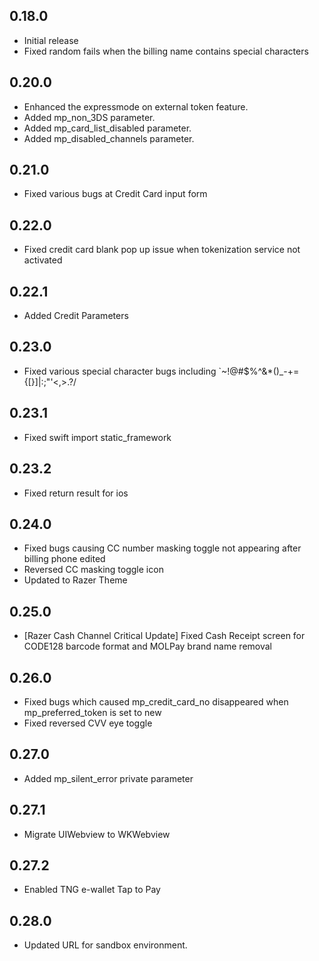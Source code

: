 ## 0.18.0

- Initial release
- Fixed random fails when the billing name contains special characters

## 0.20.0

- Enhanced the expressmode on external token feature.
- Added mp_non_3DS parameter.
- Added mp_card_list_disabled parameter.
- Added mp_disabled_channels parameter.

## 0.21.0
- Fixed various bugs at Credit Card input form

## 0.22.0
- Fixed credit card blank pop up issue when tokenization service not activated

## 0.22.1
- Added Credit Parameters

## 0.23.0
- Fixed various special character bugs including `~!@#$%^&*()_-+={[}]|:;"'<,>.?/

## 0.23.1
- Fixed swift import static_framework

## 0.23.2
- Fixed return result for ios

## 0.24.0
- Fixed bugs causing CC number masking toggle not appearing after billing phone edited
- Reversed CC masking toggle icon
- Updated to Razer Theme

## 0.25.0
- [Razer Cash Channel Critical Update] Fixed Cash Receipt screen for CODE128 barcode format and MOLPay brand name removal

## 0.26.0
- Fixed bugs which caused mp_credit_card_no disappeared when mp_preferred_token is set to new
- Fixed reversed CVV eye toggle

## 0.27.0
- Added mp_silent_error private parameter

## 0.27.1
- Migrate UIWebview to WKWebview

## 0.27.2
- Enabled TNG e-wallet Tap to Pay

## 0.28.0
- Updated URL for sandbox environment.